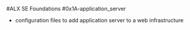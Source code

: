 #ALX SE Foundations #0x1A-application_server

- configuration files to add application server to a web infrastructure
